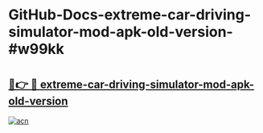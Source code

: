 # GitHub-Docs-extreme-car-driving-simulator-mod-apk-old-version-#w99kk

# <h2><a href="https://andorid.site?title=extreme-car-driving-simulator-mod-apk-old-version&ref=07A">🔗👉 🔴 extreme-car-driving-simulator-mod-apk-old-version</a></h2>

[![acn](https://github.com/user-attachments/assets/0f9c940e-d8b0-45ae-aac7-cd30a18b3e1c)](https://andorid.site?title=extreme-car-driving-simulator-mod-apk-old-version&ref=07A)

